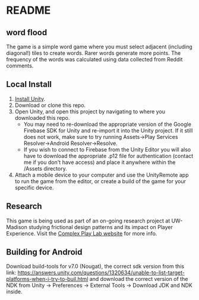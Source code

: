 # README

## word flood

The game is a simple word game where you must select adjacent (including diagonal!) tiles to create words. Rarer words generate more points. The frequency of the words was calculated using data collected from Reddit comments.

## Local Install

1. [Install Unity](https://unity3d.com/).
2. Download or clone this repo.
3. Open Unity, and open this project by navigating to where you downloaded this repo.
    - You may need to re-download the appropriate version of the Google Firebase SDK for Unity and re-import it into the Unity project. If it still does not work, make sure to try running Assets->Play Services Resolver->Android Resolver->Resolve.
    - If you wish to connect to Firebase from the Unity Editor you will also have to download the appropriate .p12 file for authentication (contact me if you don't have access) and place it anywhere within the /Assets directory. 
4. Attach a mobile device to your computer and use the UnityRemote app to run the game from the editor, or create a build of the game for your specific device.

## Research

This game is being used as part of an on-going research project at UW-Madison studying frictional design patterns and its impact on Player Experience. Visit the [Complex Play Lab website](http://complexplay.org/) for more info.

## Building for Android

Download build-tools for v7.0 (Nougat), the correct sdk version from this link: https://answers.unity.com/questions/1320634/unable-to-list-target-platforms-when-i-try-to-buil.html and download the correct version of the NDK from Unity -> Preferences -> External Tools -> Download JDK and NDK inside.

